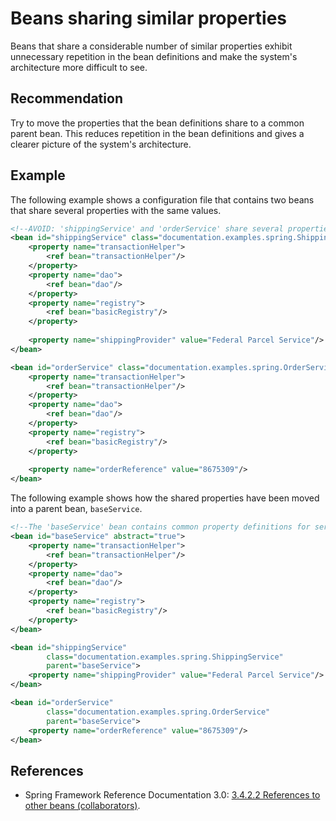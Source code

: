 # Beans sharing similar properties
Beans that share a considerable number of similar properties exhibit unnecessary repetition in the bean definitions and make the system's architecture more difficult to see.


## Recommendation
Try to move the properties that the bean definitions share to a common parent bean. This reduces repetition in the bean definitions and gives a clearer picture of the system's architecture.


## Example
The following example shows a configuration file that contains two beans that share several properties with the same values.


```xml
<!--AVOID: 'shippingService' and 'orderService' share several properties with the same values-->
<bean id="shippingService" class="documentation.examples.spring.ShippingService">
	<property name="transactionHelper">
		<ref bean="transactionHelper"/>
	</property>
	<property name="dao">
		<ref bean="dao"/>
	</property>
	<property name="registry">
		<ref bean="basicRegistry"/>
	</property>
	
	<property name="shippingProvider" value="Federal Parcel Service"/>
</bean>

<bean id="orderService" class="documentation.examples.spring.OrderService">
	<property name="transactionHelper">
		<ref bean="transactionHelper"/>
	</property>
	<property name="dao">
		<ref bean="dao"/>
	</property>
	<property name="registry">
		<ref bean="basicRegistry"/>
	</property>
	
	<property name="orderReference" value="8675309"/>
</bean>
```
The following example shows how the shared properties have been moved into a parent bean, `baseService`.


```xml
<!--The 'baseService' bean contains common property definitions for services.-->
<bean id="baseService" abstract="true">
	<property name="transactionHelper">
		<ref bean="transactionHelper"/>
	</property>
	<property name="dao">
		<ref bean="dao"/>
	</property>
	<property name="registry">
		<ref bean="basicRegistry"/>
	</property>
</bean>

<bean id="shippingService" 
		class="documentation.examples.spring.ShippingService"
		parent="baseService">
	<property name="shippingProvider" value="Federal Parcel Service"/>
</bean>

<bean id="orderService" 
		class="documentation.examples.spring.OrderService"
		parent="baseService">
	<property name="orderReference" value="8675309"/>
</bean>
```

## References
* Spring Framework Reference Documentation 3.0: [3.4.2.2 References to other beans (collaborators)](http://static.springsource.org/spring/docs/3.0.x/spring-framework-reference/html/beans.html#beans-ref-element).
